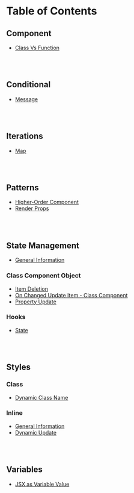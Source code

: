 # Table of Contents

## Component

- [Class Vs Function](./doc/component__class-vs-function.md)

<br><br>

## Conditional

- [Message](./doc/conditional__message.md)

<br><br>

## Iterations

- [Map](./doc/iteration__map.md)

<br><br>

## Patterns

- [Higher-Order Component](./doc/pattern__higher-order-component.md)
- [Render Props](./doc/pattern__render-prop.md)

<br><br>

## State Management

- [General Information](./doc/state__general.md)

### Class Component Object

- [Item Deletion](./doc/state__delete.md)
- [On Changed Update Item - Class Component](./doc/state__on-changed-update-item-on-class-component-object.md)
- [Property Update](./doc/state__update-property.md)

### Hooks

- [State](./doc/State__react-hook.md)

<br><br>

## Styles

### Class

- [Dynamic Class Name](./doc/sytle__class-dynamic.md)

### Inline

- [General Information](./doc/style__inline.md)
- [Dynamic Update](./doc/style__inline-dynamic.md)

<br><br>

## Variables

- [JSX as Variable Value](./doc/variable__jsx.md)
